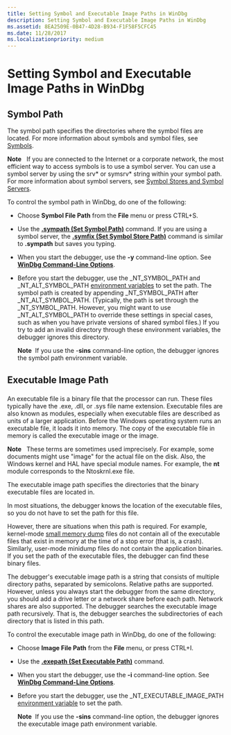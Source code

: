 ```yaml
---
title: Setting Symbol and Executable Image Paths in WinDbg
description: Setting Symbol and Executable Image Paths in WinDbg
ms.assetid: 8EA2509E-0B47-4D28-B934-F1F58F5CFC45
ms.date: 11/28/2017
ms.localizationpriority: medium
---
```


# Setting Symbol and Executable Image Paths in WinDbg


## <span id="ddk_symbol_path_dbg"></span><span id="DDK_SYMBOL_PATH_DBG"></span>Symbol Path


The symbol path specifies the directories where the symbol files are located. For more information about symbols and symbol files, see [Symbols](symbols.md).

**Note**   If you are connected to the Internet or a corporate network, the most efficient way to access symbols is to use a symbol server. You can use a symbol server by using the srv\* or symsrv\* string within your symbol path. For more information about symbol servers, see [Symbol Stores and Symbol Servers](symbol-stores-and-symbol-servers.md).

 

To control the symbol path in WinDbg, do one of the following:

-   Choose **Symbol File Path** from the **File** menu or press CTRL+S.

-   Use the [**.sympath (Set Symbol Path)**](-sympath--set-symbol-path-.md) command. If you are using a symbol server, the [**.symfix (Set Symbol Store Path)**](-symfix--set-symbol-store-path-.md) command is similar to **.sympath** but saves you typing.

-   When you start the debugger, use the **-y** command-line option. See [**WinDbg Command-Line Options**](windbg-command-line-options.md).

-   Before you start the debugger, use the \_NT\_SYMBOL\_PATH and \_NT\_ALT\_SYMBOL\_PATH [environment variables](environment-variables.md) to set the path. The symbol path is created by appending \_NT\_SYMBOL\_PATH after \_NT\_ALT\_SYMBOL\_PATH. (Typically, the path is set through the \_NT\_SYMBOL\_PATH. However, you might want to use \_NT\_ALT\_SYMBOL\_PATH to override these settings in special cases, such as when you have private versions of shared symbol files.) If you try to add an invalid directory through these environment variables, the debugger ignores this directory.

    **Note**  If you use the -**sins** command-line option, the debugger ignores the symbol path environment variable.

     

## <span id="Executable_Image_Path"></span><span id="executable_image_path"></span><span id="EXECUTABLE_IMAGE_PATH"></span>Executable Image Path


### <span id="ddk_executable_image_path_dbg"></span><span id="DDK_EXECUTABLE_IMAGE_PATH_DBG"></span>

An executable file is a binary file that the processor can run. These files typically have the .exe, .dll, or .sys file name extension. Executable files are also known as modules, especially when executable files are described as units of a larger application. Before the Windows operating system runs an executable file, it loads it into memory. The copy of the executable file in memory is called the executable image or the image.

**Note**   These terms are sometimes used imprecisely. For example, some documents might use "image" for the actual file on the disk. Also, the Windows kernel and HAL have special module names. For example, the **nt** module corresponds to the Ntoskrnl.exe file.

 

The executable image path specifies the directories that the binary executable files are located in.

In most situations, the debugger knows the location of the executable files, so you do not have to set the path for this file.

However, there are situations when this path is required. For example, kernel-mode [small memory dump](small-memory-dump.md) files do not contain all of the executable files that exist in memory at the time of a stop error (that is, a crash). Similarly, user-mode minidump files do not contain the application binaries. If you set the path of the executable files, the debugger can find these binary files.

The debugger's executable image path is a string that consists of multiple directory paths, separated by semicolons. Relative paths are supported. However, unless you always start the debugger from the same directory, you should add a drive letter or a network share before each path. Network shares are also supported. The debugger searches the executable image path recursively. That is, the debugger searches the subdirectories of each directory that is listed in this path.

To control the executable image path in WinDbg, do one of the following:

-   Choose **Image File Path** from the **File** menu, or press CTRL+I.

-   Use the [**.exepath (Set Executable Path)**](-exepath--set-executable-path-.md) command.

-   When you start the debugger, use the **-i** command-line option. See [**WinDbg Command-Line Options**](windbg-command-line-options.md).

-   Before you start the debugger, use the \_NT\_EXECUTABLE\_IMAGE\_PATH [environment variable](environment-variables.md) to set the path.

    **Note**  If you use the **-sins** command-line option, the debugger ignores the executable image path environment variable.

     

 

 





